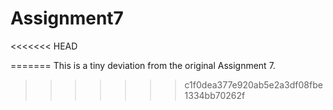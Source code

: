 # Assignment7
<<<<<<< HEAD

=======
This is a tiny deviation from the original Assignment 7.
>>>>>>> c1f0dea377e920ab5e2a3df08fbe1334bb70262f
